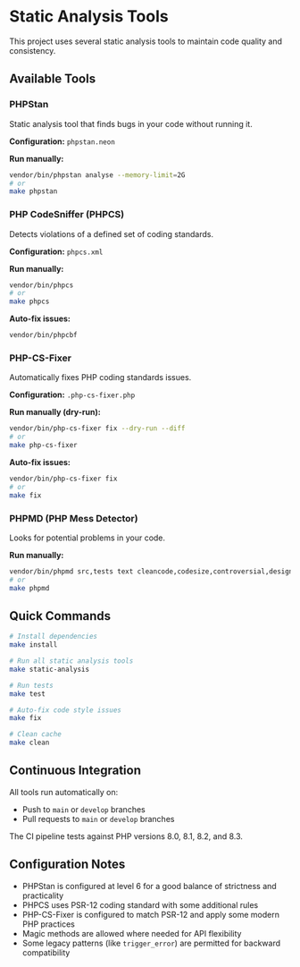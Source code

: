 # Static Analysis Tools

This project uses several static analysis tools to maintain code quality and consistency.

## Available Tools

### PHPStan
Static analysis tool that finds bugs in your code without running it.

**Configuration:** `phpstan.neon`

**Run manually:**
```bash
vendor/bin/phpstan analyse --memory-limit=2G
# or
make phpstan
```

### PHP CodeSniffer (PHPCS)
Detects violations of a defined set of coding standards.

**Configuration:** `phpcs.xml`

**Run manually:**
```bash
vendor/bin/phpcs
# or  
make phpcs
```

**Auto-fix issues:**
```bash
vendor/bin/phpcbf
```

### PHP-CS-Fixer
Automatically fixes PHP coding standards issues.

**Configuration:** `.php-cs-fixer.php`

**Run manually (dry-run):**
```bash
vendor/bin/php-cs-fixer fix --dry-run --diff
# or
make php-cs-fixer
```

**Auto-fix issues:**
```bash
vendor/bin/php-cs-fixer fix
# or
make fix
```

### PHPMD (PHP Mess Detector)
Looks for potential problems in your code.

**Run manually:**
```bash
vendor/bin/phpmd src,tests text cleancode,codesize,controversial,design,naming,unusedcode
# or
make phpmd
```

## Quick Commands

```bash
# Install dependencies
make install

# Run all static analysis tools
make static-analysis

# Run tests
make test

# Auto-fix code style issues
make fix

# Clean cache
make clean
```

## Continuous Integration

All tools run automatically on:
- Push to `main` or `develop` branches
- Pull requests to `main` or `develop` branches

The CI pipeline tests against PHP versions 8.0, 8.1, 8.2, and 8.3.

## Configuration Notes

- PHPStan is configured at level 6 for a good balance of strictness and practicality
- PHPCS uses PSR-12 coding standard with some additional rules
- PHP-CS-Fixer is configured to match PSR-12 and apply some modern PHP practices
- Magic methods are allowed where needed for API flexibility
- Some legacy patterns (like `trigger_error`) are permitted for backward compatibility